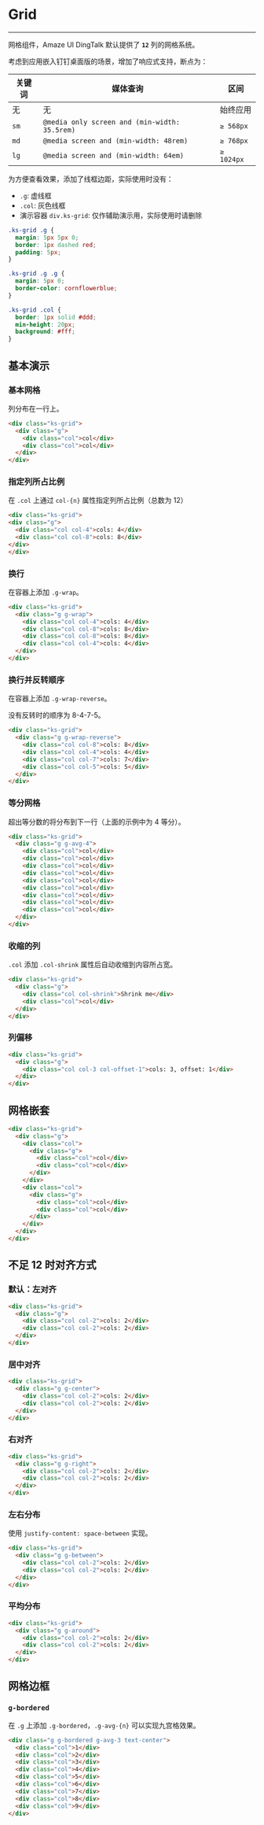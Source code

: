 # Grid
---

网格组件，Amaze UI DingTalk 默认提供了 **`12`** 列的网格系统。

考虑到应用嵌入钉钉桌面版的场景，增加了响应式支持，断点为：

| 关键词 | 媒体查询 | 区间 |
|-------| --- | --- |
| 无 | 无 | 始终应用 |
| `sm` | `@media only screen and (min-width: 35.5rem)` | `≥ 568px` |
| `md` | `@media screen and (min-width: 48rem)` | `≥ 768px` |
| `lg` | `@media screen and (min-width: 64em)`	| `≥ 1024px` |


为方便查看效果，添加了线框边距，实际使用时没有：

- `.g`: 虚线框
- `.col`: 灰色线框
- 演示容器 `div.ks-grid`: 仅作辅助演示用，实际使用时请删除


`````css
.ks-grid .g {
  margin: 5px 5px 0;
  border: 1px dashed red;
  padding: 5px;
}

.ks-grid .g .g {
  margin: 5px 0;
  border-color: cornflowerblue;
}

.ks-grid .col {
  border: 1px solid #ddd;
  min-height: 20px;
  background: #fff;
}
`````

## 基本演示

### 基本网格

列分布在一行上。

`````html
<div class="ks-grid">
  <div class="g">
    <div class="col">col</div>
    <div class="col">col</div>
  </div>
</div>
`````

### 指定列所占比例

在 `.col` 上通过 `col-{n}` 属性指定列所占比例（总数为 12）

`````html
<div class="ks-grid">
<div class="g">
  <div class="col col-4">cols: 4</div>
  <div class="col col-8">cols: 8</div>
</div>
</div>
`````

### 换行

在容器上添加 `.g-wrap`。

`````html
<div class="ks-grid">
  <div class="g g-wrap">
    <div class="col col-4">cols: 4</div>
    <div class="col col-8">cols: 8</div>
    <div class="col col-8">cols: 8</div>
    <div class="col col-4">cols: 4</div>
  </div>
</div>
`````

### 换行并反转顺序

在容器上添加 `.g-wrap-reverse`。

没有反转时的顺序为 8-4-7-5。

`````html
<div class="ks-grid">
  <div class="g g-wrap-reverse">
    <div class="col col-8">cols: 8</div>
    <div class="col col-4">cols: 4</div>
    <div class="col col-7">cols: 7</div>
    <div class="col col-5">cols: 5</div>
  </div>
</div>
`````

### 等分网格

超出等分数的将分布到下一行（上面的示例中为 4 等分）。

`````html
<div class="ks-grid">
  <div class="g g-avg-4">
    <div class="col">col</div>
    <div class="col">col</div>
    <div class="col">col</div>
    <div class="col">col</div>
    <div class="col">col</div>
    <div class="col">col</div>
    <div class="col">col</div>
    <div class="col">col</div>
    <div class="col">col</div>
  </div>
</div>
`````

### 收缩的列

`.col` 添加 `.col-shrink` 属性后自动收缩到内容所占宽。

`````html
<div class="ks-grid">
  <div class="g">
    <div class="col col-shrink">Shrink me</div>
    <div class="col">col</div>
  </div>
</div>
`````

### 列偏移

`````html
<div class="ks-grid">
  <div class="g">
    <div class="col col-3 col-offset-1">cols: 3, offset: 1</div>
  </div>
</div>
`````

## 网格嵌套

`````html
<div class="ks-grid">
  <div class="g">
    <div class="col">
      <div class="g">
        <div class="col">col</div>
        <div class="col">col</div>
      </div>
    </div>
    <div class="col">
      <div class="g">
        <div class="col">col</div>
        <div class="col">col</div>
      </div>
    </div>
  </div>
</div>
`````

## 不足 12 时对齐方式


### 默认：左对齐

`````html
<div class="ks-grid">
  <div class="g">
    <div class="col col-2">cols: 2</div>
    <div class="col col-2">cols: 2</div>
  </div>
</div>
`````

### 居中对齐

`````html
<div class="ks-grid">
  <div class="g g-center">
    <div class="col col-2">cols: 2</div>
    <div class="col col-2">cols: 2</div>
  </div>
</div>
`````

### 右对齐

`````html
<div class="ks-grid">
  <div class="g g-right">
    <div class="col col-2">cols: 2</div>
    <div class="col col-2">cols: 2</div>
  </div>
</div>
`````

### 左右分布

使用 `justify-content: space-between` 实现。

`````html
<div class="ks-grid">
  <div class="g g-between">
    <div class="col col-2">cols: 2</div>
    <div class="col col-2">cols: 2</div>
  </div>
</div>
`````

### 平均分布

`````html
<div class="ks-grid">
  <div class="g g-around">
    <div class="col col-2">cols: 2</div>
    <div class="col col-2">cols: 2</div>
  </div>
</div>
`````

## 网格边框

### `g-bordered`

在 `.g` 上添加 `.g-bordered`，`.g-avg-{n}` 可以实现九宫格效果。

`````html
<div class="g g-bordered g-avg-3 text-center">
  <div class="col">1</div>
  <div class="col">2</div>
  <div class="col">3</div>
  <div class="col">4</div>
  <div class="col">5</div>
  <div class="col">6</div>
  <div class="col">7</div>
  <div class="col">8</div>
  <div class="col">9</div>
</div>
`````
